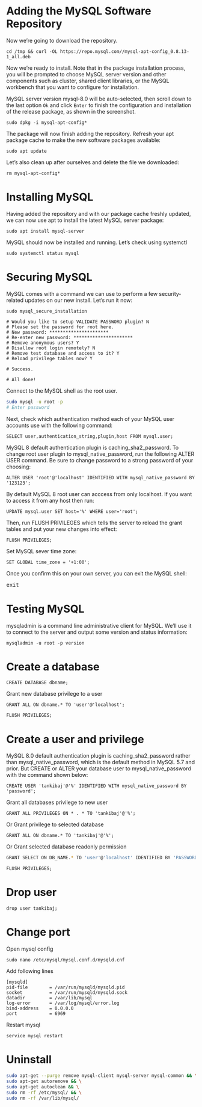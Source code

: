 # Adding the MySQL Software Repository
Now we’re going to download the repository.

```shell
cd /tmp && curl -OL https://repo.mysql.com//mysql-apt-config_0.8.13-1_all.deb
```

Now we’re ready to install. Note that in the package installation process, you will be prompted to choose MySQL server version and other components such as cluster, shared client libraries, or the MySQL workbench that you want to configure for installation.

MySQL server version mysql-8.0 will be auto-selected, then scroll down to the last option <code>Ok</code> and click <code>Enter</code> to finish the configuration and installation of the release package, as shown in the screenshot.

```shell
sudo dpkg -i mysql-apt-config*
```

The package will now finish adding the repository. Refresh your apt package cache to make the new software packages available:

```shell
sudo apt update
```

Let’s also clean up after ourselves and delete the file we downloaded:

```shell
rm mysql-apt-config*
```

# Installing MySQL
Having added the repository and with our package cache freshly updated, we can now use apt to install the latest MySQL server package:

```shell
sudo apt install mysql-server
```
MySQL should now be installed and running. Let’s check using systemctl

```shell
sudo systemctl status mysql
```

# Securing MySQL
MySQL comes with a command we can use to perform a few security-related updates on our new install. Let’s run it now:

```shell
sudo mysql_secure_installation

# Would you like to setup VALIDATE PASSWORD plugin? N
# Please set the password for root here.
# New password: **********************
# Re-enter new password: **********************
# Remove anonymous users? Y
# Disallow root login remotely? N
# Remove test database and access to it? Y
# Reload privilege tables now? Y

# Success.

# All done!
```
Connect to the MySQL shell as the root user.

```bash
sudo mysql -u root -p
# Enter password
```

Next, check which authentication method each of your MySQL user accounts use with the following command:

```shell
SELECT user,authentication_string,plugin,host FROM mysql.user;
```

MySQL 8 default authentication plugin is caching_sha2_password. To change root user plugin to mysql_native_password, run the following ALTER USER command. Be sure to change password to a strong password of your choosing:

```shell
ALTER USER 'root'@'localhost' IDENTIFIED WITH mysql_native_password BY '123123';
```

By default MySQL 8 root user can acccess from only localhost. If you want to access it from any host then run:

```shell
UPDATE mysql.user SET host='%' WHERE user='root';
```

Then, run FLUSH PRIVILEGES which tells the server to reload the grant tables and put your new changes into effect:
```shell
FLUSH PRIVILEGES;
```

Set MySQL sever time zone:

```shell
SET GLOBAL time_zone = '+1:00';
```


Once you confirm this on your own server, you can exit the MySQL shell:
<pre>exit</pre>


# Testing MySQL

mysqladmin is a command line administrative client for MySQL. We’ll use it to connect to the server and output some version and status information:

```shell
mysqladmin -u root -p version
```

# Create a database

```shell
CREATE DATABASE dbname;
```

Grant new database privilege to a user

```shell
GRANT ALL ON dbname.* TO 'user'@'localhost';
```

```shell
FLUSH PRIVILEGES;
```

# Create a user and privilege
MySQL 8.0 default authentication plugin is caching_sha2_password rather than mysql_native_password, which is the default method in MySQL 5.7 and prior. But CREATE or ALTER your database user to mysql_native_password with the command shown below:

```shell
CREATE USER 'tankibaj'@'%' IDENTIFIED WITH mysql_native_password BY 'password';
```
Grant all databases privilege to new user

```shell
GRANT ALL PRIVILEGES ON * . * TO 'tankibaj'@'%';
```
Or Grant privilege to selected database

```shell
GRANT ALL ON dbname.* TO 'tankibaj'@'%';
```

Or Grant selected database readonly permission

```bash
GRANT SELECT ON DB_NAME.* TO 'user'@'localhost' IDENTIFIED BY 'PASSWORD';
```

```shell
FLUSH PRIVILEGES;
```

# Drop user

```shell
drop user tankibaj;
```


# Change port

Open mysql config

```shell
sudo nano /etc/mysql/mysql.conf.d/mysqld.cnf
```

Add following lines

```text
[mysqld]
pid-file        = /var/run/mysqld/mysqld.pid
socket          = /var/run/mysqld/mysqld.sock
datadir         = /var/lib/mysql
log-error       = /var/log/mysql/error.log
bind-address    = 0.0.0.0
port            = 6969
```

Restart mysql

```shell
service mysql restart
```

# Uninstall

```bash
sudo apt-get --purge remove mysql-client mysql-server mysql-common && \
sudo apt-get autoremove && \
sudo apt-get autoclean && \
sudo rm -rf /etc/mysql/ && \
sudo rm -rf /var/lib/mysql/
```
